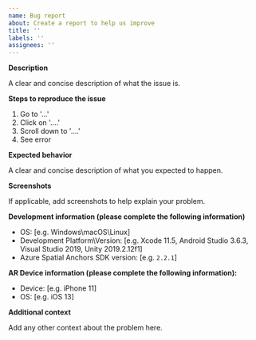 ```yaml
---
name: Bug report
about: Create a report to help us improve
title: ''
labels: ''
assignees: ''
---
```


**Description**

A clear and concise description of what the issue is.

**Steps to reproduce the issue**

1. Go to '...'
2. Click on '....'
3. Scroll down to '....'
4. See error

**Expected behavior**

A clear and concise description of what you expected to happen.

**Screenshots**

If applicable, add screenshots to help explain your problem.

**Development information (please complete the following information)**

 - OS: [e.g. Windows\macOS\Linux]
 - Development Platform\Version: [e.g. Xcode 11.5, Android Studio 3.6.3, Visual Studio 2019, Unity 2019.2.12f1]
 - Azure Spatial Anchors SDK version: [e.g. `2.2.1`]

**AR Device information (please complete the following information):**

 - Device: [e.g. iPhone 11]
 - OS: [e.g. iOS 13]

**Additional context**

Add any other context about the problem here.
